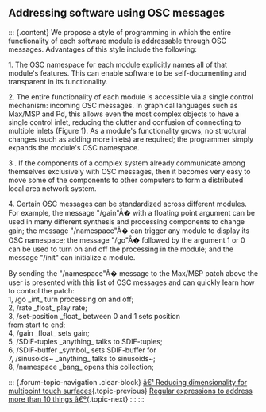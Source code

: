 ## Addressing software using OSC messages

::: {.content}
We propose a style of programming in which the entire functionality of
each software module is addressable through OSC messages. Advantages of
this style include the following:

1\. The OSC namespace for each module explicitly names all of that
module\'s features. This can enable software to be self-documenting and
transparent in its functionality.

2\. The entire functionality of each module is accessible via a single
control mechanism: incoming OSC messages. In graphical languages such as
Max/MSP and Pd, this allows even the most complex objects to have a
single control inlet, reducing the clutter and confusion of connecting
to multiple inlets (Figure 1). As a module\'s functionality grows, no
structural changes (such as adding more inlets) are required; the
programmer simply expands the module\'s OSC namespace.

3 . If the components of a complex system already communicate among
themselves exclusively with OSC messages, then it becomes very easy to
move some of the components to other computers to form a distributed
local area network system.

4\. Certain OSC messages can be standardized across different modules.
For example, the message \"/gain\"Â� with a floating point argument can
be used in many different synthesis and processing components to change
gain; the message \"/namespace\"Â� can trigger any module to display its
OSC namespace; the message \"/go\"Â� followed by the argument 1 or 0 can
be used to turn on and off the processing in the module; and the message
\"/init\" can initialize a module.

By sending the \"/namespace\"Â� message to the Max/MSP patch above the
user is presented with this list of OSC messages and can quickly learn
how to control the patch:\
1, /go \_int\_ turn processing on and off;\
2, /rate \_float\_ play rate;\
3, /set-position \_float\_ between 0 and 1 sets position\
from start to end;\
4, /gain \_float\_ sets gain;\
5, /SDIF-tuples \_anything\_ talks to SDIF-tuples;\
6, /SDIF-buffer \_symbol\_ sets SDIF-buffer for\
7, /sinusoids\~ \_anything\_ talks to sinusoids\~;\
8, /namespace \_bang\_ opens this collection;

::: {.forum-topic-navigation .clear-block}
[â€¹ Reducing dimensionality for multipoint touch
surfaces](topic/62 "Go to previous forum topic"){.topic-previous}
[Regular expressions to address more than 10 things
â€º](topic/44 "Go to next forum topic"){.topic-next}
:::
:::
